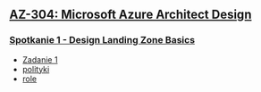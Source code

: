 ## [AZ-304: Microsoft Azure Architect Design](https://szkolachmury.pl/az-304-microsoft-azure-architect-design/)
### [Spotkanie 1 - Design Landing Zone Basics](https://szkolachmury.pl/az-304-microsoft-azure-architect-design/design-landing-zone-basics/)
* [Zadanie 1](./zadanie1)
* [polityki](./16_01/)
* [role](.16_01/role)
